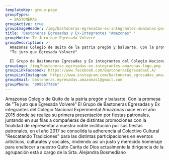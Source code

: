 ```yaml
---
templateKey: group-page
groupTypes:
  - BASTONERAS
groupActive: true
groupImageHeader: /img/bastoneras-egresadas-ex-integrantes-amazonas-post.png
title: 'Bastoneras Egresadas y Ex-Integrantes "Amazonas" '
groupMotto: Te Juro que Egresada Volveré
groupDescription: >-
  Amazonas Colegio de Quito de la patria pregón y baluarte. Con la promesa de
  "Te juro que Egresada Volveré"

  El Grupo de Bastoneras Egresadas y Ex integrantes del Colegio Nacional Experimental Amazonas nace en el año 2015 dónde se realiza su primera presentación por fiestas patronales, juntando en sus filas a compañeras de distintas promociones con la finalidad de representar a nuestra noble institución por sus fiestas patronales.
groupLogo: /img/bastoneras-egresadas-ex-integrantes-amazonas-logo.png
groupLinkFacebook: https://www.facebook.com/BastonerasEgresadasC.A/
groupLinkInstagram: https://www.instagram.com/bastoneras_egresadas_amazonas/
groupEmail: bastoneras.egresadas.amazonas1@gmail.com
groupPhone: "0995677486"
---
```

Amazonas Colegio de Quito de la patria pregón y baluarte. Con la promesa de "Te juro que Egresada Volveré" El Grupo de Bastoneras Egresadas y Ex integrantes del Colegio Nacional Experimental Amazonas nace en el año 2015 dónde se realiza su primera presentación por fiestas patronales, juntando en sus filas a compañeras de distintas promociones con la finalidad de representar a nuestra noble institución por sus fiestas patronales, en el año 2017 se consolida la adherencia al Colectivo Cultural "Rescatando Tradiciones" para las distintas participaciones en eventos artísticos, culturales y sociales, rindiendo así un justo y merecido homenaje para enaltecer a nuestro Quito Carita de Dios actualmente la dirigencia de la agrupación está a cargo de la Srta. Alejandra Bosmediano